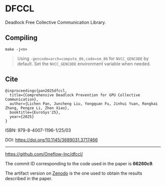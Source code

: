 # DFCCL
Deadlock Free Collective Communication Library.


## Compiling

```shell
make -j<n>
```
> Using `-gencode=arch=compute_86,code=sm_86` for `NVCC_GENCODE` by default. Set the `NVCC_GENCODE` environment variable when needed.

## Cite

```
@inproceedings{pan2025dfccl,
  title={Comprehensive Deadlock Prevention for GPU Collective Communication},
  author={Lichen Pan, Juncheng Liu, Yongquan Fu, Jinhui Yuan, Rongkai Zhang, Pengze Li, Zhen Xiao},
  booktitle={EuroSys'25},
  year={2025}
}
```

ISBN: 979-8-4007-1196-1/25/03

DOI: https://doi.org/10.1145/3689031.3717466

---

https://github.com/Oneflow-Inc/dfccl/

The commit ID corresponding to the code used in the paper is **66260c9**.

The artifact version on [Zenodo](https://zenodo.org/records/14871978) is the one used to obtain the results described in the paper.
